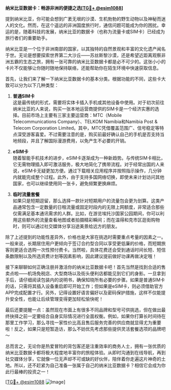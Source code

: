 **纳米比亚数据卡：畅游非洲的便捷之选[[TG💪+ @esim1088](https://t.me/s/esim1088)]**

提到纳米比亚，你可能会想到广袤无垠的沙漠、生机勃勃的野生动物以及神秘而迷人的文化。然而，在这个遥远的非洲国度旅行时，通信问题可能成为你的困扰。幸运的是，随着科技的发展，纳米比亚的数据卡（也称为流量卡或SIM卡）已经成为旅行者们的重要助手。

纳米比亚是一个位于非洲南部的国家，以其独特的自然景观和丰富的文化遗产闻名于世。无论是想要探索世界第二大沙丘——苏丝斯黎沙漠，还是希望近距离观察非洲五霸的生态之旅，拥有一张可靠的纳米比亚数据卡都是必不可少的。这张小小的卡片不仅能够让你随时随地保持联络，还能帮助你在陌生环境中快速获取信息。

首先，让我们来了解一下纳米比亚数据卡的基本分类。根据功能的不同，这些卡大致可以分为以下几种类型：

1. **普通SIM卡**  
   这是最传统的形式，需要将实体卡插入手机或其他设备中使用。对于初次前往纳米比亚的人来说，购买一张本地运营商提供的SIM卡是一个经济实惠的选择。目前市场上主要有三家主要运营商：MTC（Mobile Telecommunications Company）、TELKOM Namibia和Namibia Post & Telecom Corporation Limited。其中，MTC凭借覆盖范围广、信号稳定等特点深受游客喜爱。不过需要注意的是，购买前最好确认自己的手机是否支持当地频段，并且了解国际漫游费用，以免产生不必要的开销。

2. **eSIM卡**  
   随着智能手机技术的进步，eSIM卡逐渐成为一种新趋势。与传统SIM卡相比，它无需物理插入即可激活服务，极大地简化了携带流程。对于经常出国的人来说，eSIM卡无疑更加方便。通过下载相关应用程序并按照指示操作，几分钟内就能完成整个过程。此外，由于支持多国网络切换，即使未来计划访问其他国家，也可以继续使用同一张卡，避免频繁更换麻烦。

3. **临时流量套餐**  
   如果只是短期逗留，那么选择一款针对短期用户的流量包会更为划算。这类产品通常包含一定数量的日租流量或固定时段内的无限上网额度，非常适合那些仅需满足基本通讯需求的人群。比如，在游览埃托沙国家公园期间，你可以利用这些额外的流量查看地图或者拍摄精彩瞬间；而在温得和克市区逛街购物时，则可以通过社交媒体分享沿途美景给远方的朋友。

除了上述提到的功能性差异外，价格也是大家在挑选时需要重点考量的因素之一。一般来说，长期居住用户更倾向于签订合约型合同以享受更低廉的价格，而短期旅客则更适合选购一次性预付费卡。当然啦，具体花费还会受到通话时间长短、短信条数限制以及所选资费计划等因素影响，因此建议提前做好功课再做决定哦！

接下来聊聊如何正确注册并激活你的纳米比亚数据卡吧！首先当然是找到合适的售卖点啦——机场免税店、大型商场以及街头便利店都能见到它们的身影。一旦拿到手后，请仔细阅读包装内的说明书，确保知晓所有必要的步骤。如果是普通SIM卡的话，只需将其插入设备重启即可开始工作；但如果是eSIM卡，则必须借助官方APP完成配置才行。另外，记得设置好语言偏好以及密码保护措施，这样不仅能提升安全性，也能让后续管理变得更加轻松愉快呢！

最后还要提醒一点：虽然现在市面上有很多不同品牌和型号可供挑选，但在做出最终抉择之前一定要结合自身实际情况进行全面权衡。例如，如果你打算长时间待在那里工作学习，那么寻找一家性价比高且售后服务完善的供应商就显得尤为重要啦！反之，如果只是短暂造访，那么不妨优先考虑那些提供灵活套餐选项的品牌吧～

总而言之，无论你是热爱冒险的背包客还是注重效率的商务人士，拥有一张优质的纳米比亚数据卡都将极大程度地丰富你的旅程体验。从即时沟通到在线导航，再到社交媒体分享，它就像一位无声却不可或缺的好伙伴，陪伴着你走遍这片神奇的土地。所以，还不赶紧为自己准备一张属于自己的纳米比亚数据卡？相信它会成为你此行最棒的投资之一！

[[TG💪+ @esim1088](https://t.me/s/esim1088) ![Image](https://i.postimg.cc/4NQfJmqS/Snipaste-2025-05-13-00-14-12.png)]